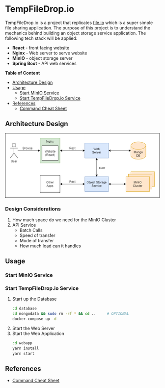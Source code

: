 # TempFileDrop.io

TempFileDrop.io is a project that replicates [file.io](https://www.file.io/) which is a super simple file sharing application.
The purpose of this project is to understand the mechanics behind building an object storage service application. The following
tech stack will be applied:
- **React** - front facing website
- **Nginx** - Web server to serve website
- **MinIO** - object storage server
- **Spring Boot** - API web services

**Table of Content**
- [Architecture Design](#architecture-design)
- [Usage](#usage)
    - [Start MinIO Service](#start-minio-service)
    - [Start TempFileDrop.io Service](#start-tempfiledropio-service)
- [References](#references)
    - [Command Cheat Sheet](doc/CHEATSHEET.md)

## Architecture Design

![Architecture](doc/architecture.png)

### Design Considerations

1. How much space do we need for the MinIO Cluster
2. API Service
    - Batch Calls
    - Speed of transfer
    - Mode of transfer
    - How much load can it handles

## Usage

### Start MinIO Service

### Start TempFileDrop.io Service

1. Start up the Database
    ```bash 
    cd database
    cd mongodata && sudo rm -rf * && cd ..     # OPTIONAL
    docker-compose up -d
    ```
2. Start the Web Server
3. Start the Web Application
    ```bash
    cd webapp
    yarn install
    yarn start
    ```

## References
- [Command Cheat Sheet](doc/CHEATSHEET.md)